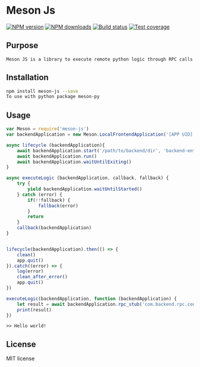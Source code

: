 # Meson Js

[![NPM version][npm-image]][npm-url]
[![NPM downloads][downloads-image]][downloads-url]
[![Build status][travis-image]][travis-url]
[![Test coverage][coveralls-image]][coveralls-url]

> 
## Purpose
	Meson JS is a library to execute remote python logic through RPC calls
## Installation

```sh
npm install meson-js --save
To use with python package meson-py
```

## Usage

```js
var Meson = require('meson-js')
var backendApplication = new Meson.LocalFrontendApplication('[APP UID]', 'server_password', 'client_password')

async lifecycle (backendApplication){
	await backendApplication.start('/path/to/backend/dir', 'backend-entry.py', port, true)
	await backendApplication.run()
	await backendApplication.waitUntilExiting()
} 

async executeLogic (backendApplication, callback, fallback) {
	try {
		yield backendApplication.waitUntilStarted()
	} catch (error) {
		if(!!fallback) {
			fallback(error)
		}
		return
	}
	callback(backendApplication)
}


lifecycle(backendApplication).then(() => {
	clean()
	app.quit()
}).catch((error) => {
	log(error)
	clean_after_error()
	app.quit()
})

executeLogic(backendApplication, function (backendApplication) {
	let result = await backendApplication.rpc_stub('com.backend.rpc.controllers.Foo.Bar')()
	print(result)
})

```
```
>> Hello world!
```

## License

MIT license

[npm-image]: https://img.shields.io/npm/v/meson-js.svg?style=flat
[npm-url]: https://npmjs.org/package/meson-js
[downloads-image]: https://img.shields.io/npm/dm/meson-js.svg?style=flat
[downloads-url]: https://npmjs.org/package/meson-js
[travis-image]: https://img.shields.io/travis/Bartpab/meson-js.svg?style=flat
[travis-url]: https://travis-ci.org/Bartpab/meson-js
[coveralls-image]: https://img.shields.io/coveralls/Bartpab/meson-js.svg?style=flat
[coveralls-url]: https://coveralls.io/r/Bartpab/meson-js?branch=master
